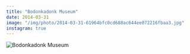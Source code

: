 ```yaml
---
title: "Bodonkadonk Museum"
date: 2014-03-31
image: "/img/photo/2014-03-31-61964bfc0cd688ac644ee072216fbaa3.jpg"
instagram: true
---
```


![Bodonkadonk Museum](/img/photo/2014-03-31-61964bfc0cd688ac644ee072216fbaa3.jpg)
